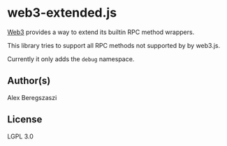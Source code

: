 # web3-extended.js

[Web3](https://github.com/ethereum/web3.js) provides a way to extend its builtin RPC method wrappers.

This library tries to support all RPC methods not supported by by web3.js.

Currently it only adds the `debug` namespace.

## Author(s)

Alex Beregszaszi

## License

LGPL 3.0
